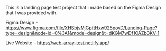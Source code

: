 
This is a landing page test project that i made based on the Figma Design that I was provided with.

Figma Design - https://www.figma.com/file/XHSbjvMjGpftHxw925poyD/Landing-Page?type=design&node-id=0%3A1&mode=design&t=dKGM7wDf1OAZb3KV-1

Live Website - https://web-array-test.netlify.app/
